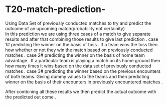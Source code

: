 # T20-match-prediction-
Using Data Set of previously conducted matches to try and  predict the outcome of an upcoming match(probability not certainity)  
In this prediction we are using three cases of a match to give separate results and after that combining those results to give last prediction .
case 1# predicting the winner on the basis of toss . If a team wins the toss then how whether or not they win the match based on previously conducted matches .
case 2# predicting the winner on the basis of home team advantage . If a particular team is playing a match on its home ground then how many times it wins based on the data set of previously conducted matches .
case 3# predicting the winner based on the previous encounters of both teams. Giving dummy values to the teams and then predicting winner on the basis of their encounters in previously encountered matches .

After combining all these results we then predict the actual outcome with the predicted out come .
